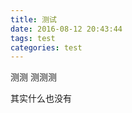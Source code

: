 ```yaml
---
title: 测试
date: 2016-08-12 20:43:44
tags: test
categories: test
---
```

测测
测测测
<!-- more -->
其实什么也没有